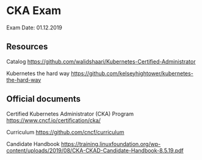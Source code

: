 # CKA Exam

Exam Date: 01.12.2019

## Resources
Catalog
https://github.com/walidshaari/Kubernetes-Certified-Administrator

Kubernetes the hard way
https://github.com/kelseyhightower/kubernetes-the-hard-way

## Official documents

Certified Kubernetes Administrator (CKA) Program
https://www.cncf.io/certification/cka/

Curriculum
https://github.com/cncf/curriculum

Candidate Handbook
https://training.linuxfoundation.org/wp-content/uploads/2019/08/CKA-CKAD-Candidate-Handbook-8.5.19.pdf